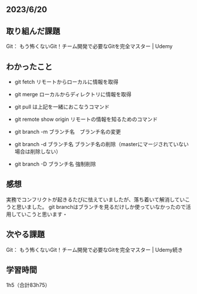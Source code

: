 ## 2023/6/20
## 取り組んだ課題
Git： もう怖くないGit！チーム開発で必要なGitを完全マスター | Udemy

## わかったこと
- git fetch リモートからローカルに情報を取得
- git merge ローカルからディレクトリに情報を取得

- git pull は上記を一緒におこなうコマンド
- git remote show origin リモートの情報を知るためのコマンド

- git branch -m ブランチ名　ブランチ名の変更
- git branch -d ブランチ名 ブランチ名の削除（masterにマージされていない場合は削除しない）
- git branch -D ブランチ名 強制削除


## 感想
実務でコンフリクトが起きるたびに怯えていましたが、落ち着いて解消していこうと思いました。
git branchはブランチを見るだけしか使っていなかったので活用していこうと思います・


## 次やる課題
Git： もう怖くないGit！チーム開発で必要なGitを完全マスター | Udemy続き

## 学習時間
1h5（合計83h75）
